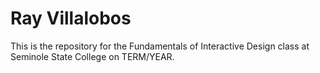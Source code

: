 # Ray Villalobos
This is the repository for the Fundamentals of Interactive Design class at Seminole State College on TERM/YEAR.
